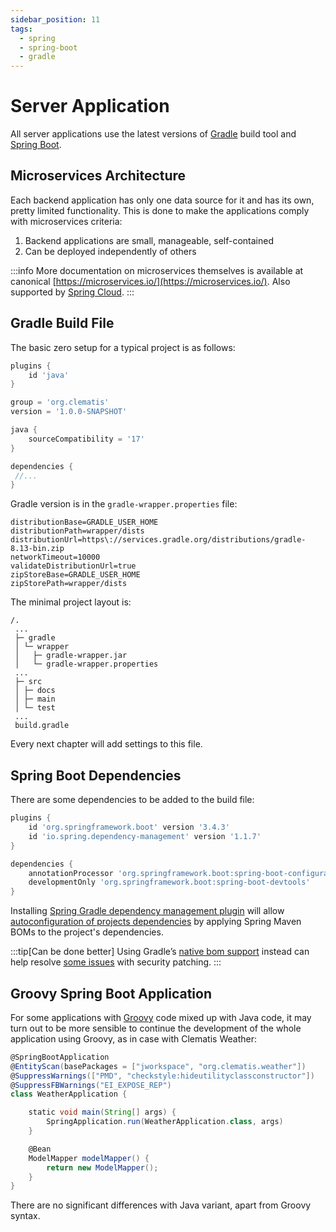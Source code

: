 ```yaml
---
sidebar_position: 11
tags:
  - spring
  - spring-boot
  - gradle
---
```


# Server Application

All server applications use the latest versions of [Gradle](https://gradle.org/)
build tool and [Spring Boot](https://spring.io/projects/spring-boot).

## Microservices Architecture

Each backend application has only one data source for it and has its own,
pretty limited functionality. This is done to make the applications comply
with microservices criteria:

1. Backend applications are small, manageable, self-contained
2. Can be deployed independently of others

:::info
More documentation on microservices themselves is available at canonical
[https://microservices.io/](https://microservices.io/). Also supported
by [Spring Cloud](https://spring.io/cloud).
:::


## Gradle Build File

The basic zero setup for a typical project is as follows:

````gradle title="build.gradle"
plugins {
    id 'java'    
}

group = 'org.clematis'
version = '1.0.0-SNAPSHOT'

java {
    sourceCompatibility = '17'
}

dependencies {
 //...
}    
````
Gradle version is in the `gradle-wrapper.properties` file:
````
distributionBase=GRADLE_USER_HOME
distributionPath=wrapper/dists
distributionUrl=https\://services.gradle.org/distributions/gradle-8.13-bin.zip
networkTimeout=10000
validateDistributionUrl=true
zipStoreBase=GRADLE_USER_HOME
zipStorePath=wrapper/dists

````
The minimal project layout is:
````
/.
 ...
 ├─ gradle
 │ └─ wrapper
 │   ├─ gradle-wrapper.jar
 │   └─ gradle-wrapper.properties
 ... 
 ├─ src
 │ ├─ docs
 │ ├─ main
 │ └─ test
 ...
 build.gradle 
````
Every next chapter will add settings to this file.

## Spring Boot Dependencies

There are some dependencies to be added to the build file:

````gradle title="build.gradle"
plugins {
    id 'org.springframework.boot' version '3.4.3'
    id 'io.spring.dependency-management' version '1.1.7'   
}

dependencies {
    annotationProcessor 'org.springframework.boot:spring-boot-configuration-processor'
    developmentOnly 'org.springframework.boot:spring-boot-devtools'
}  
````
Installing [Spring Gradle dependency management plugin](https://plugins.gradle.org/plugin/io.spring.dependency-management)
will allow [autoconfiguration of projects dependencies](https://docs.spring.io/spring-boot/gradle-plugin/managing-dependencies.html)
by applying Spring Maven BOMs to the project's dependencies.    

:::tip[Can be done better]
Using Gradle’s [native bom support](https://docs.spring.io/spring-boot/gradle-plugin/managing-dependencies.html#managing-dependencies.gradle-bom-support) instead can help resolve
[some issues](https://nexocode.com/blog/posts/spring-dependencies-in-gradle/) with 
security patching.
:::

## Groovy Spring Boot Application

For some applications with [Groovy](https://groovy-lang.org/) code mixed up with Java code, it may 
turn out to be more sensible to continue the development of the whole
application using Groovy, as in case with Clematis Weather:

````groovy
@SpringBootApplication
@EntityScan(basePackages = ["jworkspace", "org.clematis.weather"])
@SuppressWarnings(["PMD", "checkstyle:hideutilityclassconstructor"])
@SuppressFBWarnings("EI_EXPOSE_REP")
class WeatherApplication {

    static void main(String[] args) {
        SpringApplication.run(WeatherApplication.class, args)
    }

    @Bean
    ModelMapper modelMapper() {
        return new ModelMapper();
    }
}
````
There are no significant differences with Java variant, apart from Groovy syntax.
